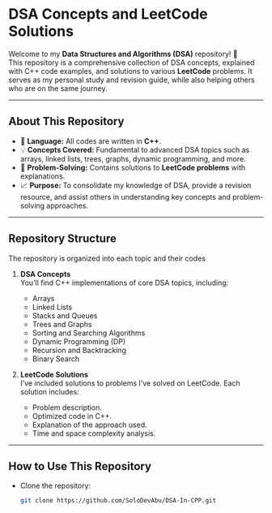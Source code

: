 # **DSA Concepts and LeetCode Solutions**

Welcome to my **Data Structures and Algorithms (DSA)** repository! 🚀  
This repository is a comprehensive collection of DSA concepts, explained with C++ code examples, and solutions to various **LeetCode** problems. It serves as my personal study and revision guide, while also helping others who are on the same journey.  

---

## **About This Repository**
- 📘 **Language:** All codes are written in **C++**.
- 💡 **Concepts Covered:** Fundamental to advanced DSA topics such as arrays, linked lists, trees, graphs, dynamic programming, and more.
- 🎯 **Problem-Solving:** Contains solutions to **LeetCode problems** with explanations.
- 📈 **Purpose:** To consolidate my knowledge of DSA, provide a revision resource, and assist others in understanding key concepts and problem-solving approaches.

---

## **Repository Structure**
The repository is organized into each topic and their codes

1. **DSA Concepts**  
   You’ll find C++ implementations of core DSA topics, including:  
   - Arrays  
   - Linked Lists  
   - Stacks and Queues  
   - Trees and Graphs  
   - Sorting and Searching Algorithms  
   - Dynamic Programming (DP)  
   - Recursion and Backtracking
   - Binary Search 

2. **LeetCode Solutions**  
   I’ve included solutions to problems I’ve solved on LeetCode. Each solution includes:  
   - Problem description.  
   - Optimized code in C++.  
   - Explanation of the approach used.  
   - Time and space complexity analysis.  

---

## **How to Use This Repository**
- Clone the repository:  
  ```bash
  git clone https://github.com/SoloDevAbu/DSA-In-CPP.git
